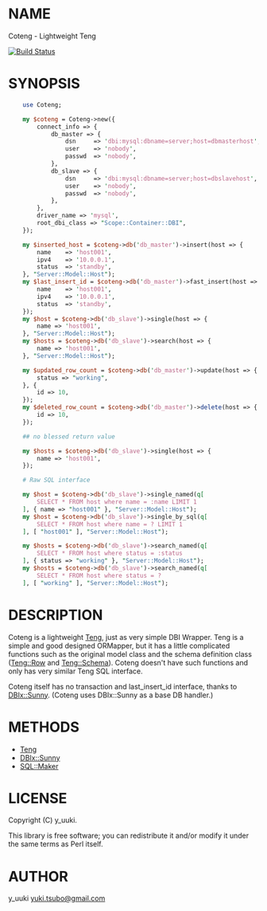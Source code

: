 # NAME

Coteng - Lightweight Teng

[![Build Status](https://travis-ci.org/y-uuki/Coteng.png)](https://travis-ci.org/y-uuki/Coteng)

# SYNOPSIS

```perl
    use Coteng;

    my $coteng = Coteng->new({
        connect_info => {
            db_master => {
                dsn     => 'dbi:mysql:dbname=server;host=dbmasterhost',
                user    => 'nobody',
                passwd  => 'nobody',
            },
            db_slave => {
                dsn     => 'dbi:mysql:dbname=server;host=dbslavehost',
                user    => 'nobody',
                passwd  => 'nobody',
            },
        },
        driver_name => 'mysql',
        root_dbi_class => "Scope::Container::DBI",
    });

    my $inserted_host = $coteng->db('db_master')->insert(host => {
        name    => 'host001',
        ipv4    => '10.0.0.1',
        status  => 'standby',
    }, "Server::Model::Host");
    my $last_insert_id = $coteng->db('db_master')->fast_insert(host => {
        name    => 'host001',
        ipv4    => '10.0.0.1',
        status  => 'standby',
    });
    my $host = $coteng->db('db_slave')->single(host => {
        name => 'host001',
    }, "Server::Model::Host");
    my $hosts = $coteng->db('db_slave')->search(host => {
        name => 'host001',
    }, "Server::Model::Host");

    my $updated_row_count = $coteng->db('db_master')->update(host => {
        status => "working",
    }, {
        id => 10,
    });
    my $deleted_row_count = $coteng->db('db_master')->delete(host => {
        id => 10,
    });

    ## no blessed return value

    my $hosts = $coteng->db('db_slave')->single(host => {
        name => 'host001',
    });

    # Raw SQL interface

    my $host = $coteng->db('db_slave')->single_named(q[
        SELECT * FROM host where name = :name LIMIT 1
    ], { name => "host001" }, "Server::Model::Host");
    my $host = $coteng->db('db_slave')->single_by_sql(q[
        SELECT * FROM host where name = ? LIMIT 1
    ], [ "host001" ], "Server::Model::Host");

    my $hosts = $coteng->db('db_slave')->search_named(q[
        SELECT * FROM host where status = :status
    ], { status => "working" }, "Server::Model::Host");
    my $hosts = $coteng->db('db_slave')->search_named(q[
        SELECT * FROM host where status = ?
    ], [ "working" ], "Server::Model::Host");
```


# DESCRIPTION

Coteng is a lightweight [Teng](https://metacpan.org/pod/Teng), just as very simple DBI Wrapper.
Teng is a simple and good designed ORMapper, but it has a little complicated functions such as the original model class and the schema definition class ([Teng::Row](https://metacpan.org/pod/Teng::Row) and [Teng::Schema](https://metacpan.org/pod/Teng::Schema)).
Coteng doesn't have such functions and only has very similar Teng SQL interface.

Coteng itself has no transaction and last\_insert\_id interface, thanks to [DBIx::Sunny](https://metacpan.org/pod/DBIx::Sunny).
(Coteng uses DBIx::Sunny as a base DB handler.)

# METHODS

- [Teng](https://metacpan.org/pod/Teng)
- [DBIx::Sunny](https://metacpan.org/pod/DBIx::Sunny)
- [SQL::Maker](https://metacpan.org/pod/SQL::Maker)

# LICENSE

Copyright (C) y\_uuki.

This library is free software; you can redistribute it and/or modify
it under the same terms as Perl itself.

# AUTHOR

y\_uuki <yuki.tsubo@gmail.com>
